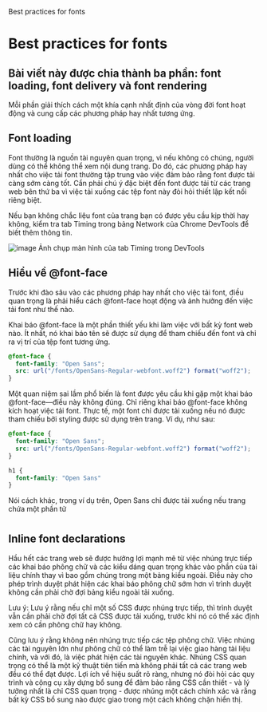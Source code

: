 Best practices for fonts

# Best practices for fonts

## Bài viết này được chia thành ba phần: font loading, font delivery và font rendering
Mỗi phần giải thích cách một khía cạnh nhất định của vòng đời font hoạt động và cung cấp các phương pháp hay nhất tương ứng.

## Font loading
Font thường là nguồn tài nguyên quan trọng, vì nếu không có chúng, người dùng có thể không thể xem nội dung trang.
Do đó, các phương pháp hay nhất cho việc tải font thường tập trung vào việc đảm bảo rằng font được tải càng sớm càng tốt.
Cần phải chú ý đặc biệt đến font được tải từ các trang web bên thứ ba vì việc tải xuống các tệp font này đòi hỏi thiết lập kết nối riêng biệt.

Nếu bạn không chắc liệu font của trang bạn có được yêu cầu kịp thời hay không, kiểm tra tab Timing trong bảng Network của Chrome DevTools để biết thêm thông tin.

![image](https://github.com/mid-guy/web.dev/assets/99194082/9037da74-282a-4428-b6ed-7df4681952d7)
Ảnh chụp màn hình của tab Timing trong DevTools

## Hiểu về @font-face
Trước khi đào sâu vào các phương pháp hay nhất cho việc tải font, điều quan trọng là phải hiểu cách @font-face hoạt động và ảnh hưởng đến việc tải font như thế nào.

Khai báo @font-face là một phần thiết yếu khi làm việc với bất kỳ font web nào.
Ít nhất, nó khai báo tên sẽ được sử dụng để tham chiếu đến font và chỉ ra vị trí của tệp font tương ứng.

```css
@font-face {
  font-family: "Open Sans";
  src: url("/fonts/OpenSans-Regular-webfont.woff2") format("woff2");
}
```

Một quan niệm sai lầm phổ biến là font được yêu cầu khi gặp một khai báo @font-face—điều này không đúng.
Chỉ riêng khai báo @font-face không kích hoạt việc tải font.
Thực tế, một font chỉ được tải xuống nếu nó được tham chiếu bởi styling được sử dụng trên trang. Ví dụ, như sau:

```css
@font-face {
  font-family: "Open Sans";
  src: url("/fonts/OpenSans-Regular-webfont.woff2") format("woff2");
}

h1 {
  font-family: "Open Sans"
}
```

Nói cách khác, trong ví dụ trên, Open Sans chỉ được tải xuống nếu trang chứa một phần tử <h1>

## Inline font declarations

Hầu hết các trang web sẽ được hưởng lợi mạnh mẽ từ việc nhúng trực tiếp các khai báo phông chữ và các kiểu dáng quan trọng khác vào phần <head> của tài liệu chính thay vì bao gồm chúng trong một bảng kiểu ngoài. Điều này cho phép trình duyệt phát hiện các khai báo phông chữ sớm hơn vì trình duyệt không cần phải chờ đợi bảng kiểu ngoài tải xuống.

<head>
  <style>
    @font-face {
        font-family: "Open Sans";
        src: url("/fonts/OpenSans-Regular-webfont.woff2") format("woff2");
    }

    body {
        font-family: "Open Sans";
    }

    ...v.v.

  </style>
</head>

Lưu ý: Lưu ý rằng nếu chỉ một số CSS được nhúng trực tiếp, thì trình duyệt vẫn cần phải chờ đợi tất cả CSS được tải xuống, trước khi nó có thể xác định xem có cần phông chữ hay không.

Cũng lưu ý rằng không nên nhúng trực tiếp các tệp phông chữ. Việc nhúng các tài nguyên lớn như phông chữ có thể làm trễ lại việc giao hàng tài liệu chính, và với đó, là việc phát hiện các tài nguyên khác.
Nhúng CSS quan trọng có thể là một kỹ thuật tiên tiến mà không phải tất cả các trang web đều có thể đạt được. Lợi ích về hiệu suất rõ ràng, nhưng nó đòi hỏi các quy trình và công cụ xây dựng bổ sung để đảm bảo rằng CSS cần thiết - và lý tưởng nhất là chỉ CSS quan trọng - được nhúng một cách chính xác và rằng bất kỳ CSS bổ sung nào được giao trong một cách không chặn hiển thị.
